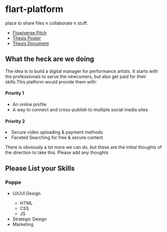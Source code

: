 flart-platform
==============

place to share files n collaborate n stuff.
<ul>
<li><a href="https://www.youtube.com/watch?v=SRjxXvIwIgM">Flowiverse Pitch</a></li>
<li><a href="https://drive.google.com/file/d/0B_DkTkg_RSNHN2NMS2pvaUl0YkU/view?usp=sharing">Thesis Poster</a></li>
<li><a href="https://drive.google.com/file/d/0B_DkTkg_RSNHRlB4eXdfWS1melk/view?usp=sharing">Thesis Document</a></li>
</ul>

<h2>What the heck are we doing</h2>

<p>The idea is to build a digital manager for performance artists. It starts with the professionals to serve the newcomers, but also get paid for their skills.This platform would provide them with:
<h4>Priority 1</h4>
<ul>
<li>An online profile</li>
<li>A way to connect and cross-publish to multiple social media sites</li>
</ul>

<h4>Priority 2</h4>
<li>Secure video uploading &amp; payment methods</li>
<li>Faceted Searching for free &amp; secure content</li>
</ul>
</p>

<p>There is obviously a lot more we can do, but these are the initial thoughts of the direction to take this. Please add any thoughts</p>

<h2>Please List your Skills</h2>

<h3>Poppe</h3>
<ul>
<li>UX/UI Design</li>
  <ul>
  <li>HTML</li>
  <li>CSS</li>
  <li>JS</li>
  </ul>
  <li>Strategic Design</li>
  <li>Marketing</li>
  </ul>


